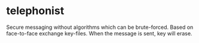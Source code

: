 # telephonist
Secure messaging without algorithms which can be brute-forced.
Based on face-to-face exchange key-files. When the message is sent, key will erase.
